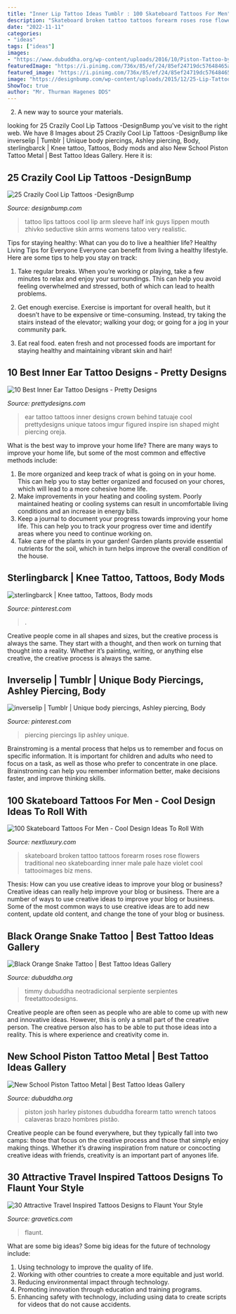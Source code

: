 ```yaml
---
title: "Inner Lip Tattoo Ideas Tumblr : 100 Skateboard Tattoos For Men"
description: "Skateboard broken tattoo tattoos forearm roses rose flowers traditional neo skateboarding inner male pale haze violet cool tattooimages biz mens"
date: "2022-11-11"
categories:
- "ideas"
tags: ["ideas"]
images:
- "https://www.dubuddha.org/wp-content/uploads/2016/10/Piston-Tattoo-by-Josh-Woods.jpg"
featuredImage: "https://i.pinimg.com/736x/85/ef/24/85ef24719dc57648465a2097200200dd--rose-the-knee.jpg"
featured_image: "https://i.pinimg.com/736x/85/ef/24/85ef24719dc57648465a2097200200dd--rose-the-knee.jpg"
image: "https://designbump.com/wp-content/uploads/2015/12/25-Lip-Tattoos-inspiration-11.jpg"
ShowToc: true
author: "Mr. Thurman Hagenes DDS"
---
```



2. A new way to source your materials.

	

		
looking for 25 Crazily Cool Lip Tattoos -DesignBump you've visit to the right web. We have 8 Images about 25 Crazily Cool Lip Tattoos -DesignBump like inverselip | Tumblr | Unique body piercings, Ashley piercing, Body, sterlingbarck | Knee tattoo, Tattoos, Body mods and also New School Piston Tattoo Metal | Best Tattoo Ideas Gallery. Here it is:
		
    
## 25 Crazily Cool Lip Tattoos -DesignBump

<img loading=lazy src="https://designbump.com/wp-content/uploads/2015/12/25-Lip-Tattoos-inspiration-11.jpg" onerror="this.onerror=null;this.src='https://tse4.mm.bing.net/th?id=OIP.TowshMfKuyuGu4eRThlJ0AHaL-&amp;pid=15.1';" alt="25 Crazily Cool Lip Tattoos -DesignBump">

_Source: designbump.com_

>tattoo lips tattoos cool lip arm sleeve half ink guys lippen mouth zhivko seductive skin arms womens tatoo very realistic. 

	

Tips for staying healthy: What can you do to live a healthier life?
Healthy Living Tips for Everyone
Everyone can benefit from living a healthy lifestyle. Here are some tips to help you stay on track:

1. Take regular breaks. When you’re working or playing, take a few minutes to relax and enjoy your surroundings. This can help you avoid feeling overwhelmed and stressed, both of which can lead to health problems.

2. Get enough exercise. Exercise is important for overall health, but it doesn’t have to be expensive or time-consuming. Instead, try taking the stairs instead of the elevator; walking your dog; or going for a jog in your community park.

3. Eat real food. eaten fresh and not processed foods are important for staying healthy and maintaining vibrant skin and hair!

    
## 10 Best Inner Ear Tattoo Designs - Pretty Designs

<img loading=lazy src="http://www.prettydesigns.com/wp-content/uploads/2015/01/Crown-Inner-Ear-Tattoo.jpg" onerror="this.onerror=null;this.src='https://tse4.mm.bing.net/th?id=OIP.wnt69QsbkEGwdDPjmRZD6QHaJ4&amp;pid=15.1';" alt="10 Best Inner Ear Tattoo Designs - Pretty Designs">

_Source: prettydesigns.com_

>ear tattoo tattoos inner designs crown behind tatuaje cool prettydesigns unique tatoos imgur figured inspire isn shaped might piercing oreja. 

	

What is the best way to improve your home life?
There are many ways to improve your home life, but some of the most common and effective methods include: 
1. Be more organized and keep track of what is going on in your home. This can help you to stay better organized and focused on your chores, which will lead to a more cohesive home life. 
2. Make improvements in your heating and cooling system. Poorly maintained heating or cooling systems can result in uncomfortable living conditions and an increase in energy bills. 
3. Keep a journal to document your progress towards improving your home life. This can help you to track your progress over time and identify areas where you need to continue working on. 
4. Take care of the plants in your garden! Garden plants provide essential nutrients for the soil, which in turn helps improve the overall condition of the house.

    
## Sterlingbarck | Knee Tattoo, Tattoos, Body Mods

<img loading=lazy src="https://i.pinimg.com/736x/85/ef/24/85ef24719dc57648465a2097200200dd--rose-the-knee.jpg" onerror="this.onerror=null;this.src='https://tse3.mm.bing.net/th?id=OIP.QQ7-IYjhAmjKK4jz9wTZpAHaJ3&amp;pid=15.1';" alt="sterlingbarck | Knee tattoo, Tattoos, Body mods">

_Source: pinterest.com_

>. 

	

Creative people come in all shapes and sizes, but the creative process is always the same. They start with a thought, and then work on turning that thought into a reality. Whether it’s painting, writing, or anything else creative, the creative process is always the same.

    
## Inverselip | Tumblr | Unique Body Piercings, Ashley Piercing, Body

<img loading=lazy src="https://i.pinimg.com/736x/4d/4d/9b/4d4d9bba060dc5b382e830345194a008--lip-piercings-piercing-ideas.jpg" onerror="this.onerror=null;this.src='https://tse2.mm.bing.net/th?id=OIP.K2UtsRQtAR0ZP0QLdC9FmQHaHa&amp;pid=15.1';" alt="inverselip | Tumblr | Unique body piercings, Ashley piercing, Body">

_Source: pinterest.com_

>piercing piercings lip ashley unique. 

	

Brainstroming is a mental process that helps us to remember and focus on specific information. It is important for children and adults who need to focus on a task, as well as those who prefer to concentrate in one place. Brainstroming can help you remember information better, make decisions faster, and improve thinking skills.

    
## 100 Skateboard Tattoos For Men - Cool Design Ideas To Roll With

<img loading=lazy src="http://nextluxury.com/wp-content/uploads/inner-forearm-neo-traditional-male-skateboarding-tattoos-with-rose-flowers.jpg" onerror="this.onerror=null;this.src='https://tse2.mm.bing.net/th?id=OIP.KbjReR5sGIAvFUIpCYtqAQHaHa&amp;pid=15.1';" alt="100 Skateboard Tattoos For Men - Cool Design Ideas To Roll With">

_Source: nextluxury.com_

>skateboard broken tattoo tattoos forearm roses rose flowers traditional neo skateboarding inner male pale haze violet cool tattooimages biz mens. 

	

Thesis: How can you use creative ideas to improve your blog or business?
Creative ideas can really help improve your blog or business. There are a number of ways to use creative ideas to improve your blog or business. Some of the most common ways to use creative ideas are to add new content, update old content, and change the tone of your blog or business.

    
## Black Orange Snake Tattoo | Best Tattoo Ideas Gallery

<img loading=lazy src="https://www.dubuddha.org/wp-content/uploads/2018/05/Black-Orange-Snake-Tattoo-by-Timmy-B-728x728.jpg" onerror="this.onerror=null;this.src='https://tse1.mm.bing.net/th?id=OIP.OkhLRKsQh1Q2QNsivXp5BwHaHa&amp;pid=15.1';" alt="Black Orange Snake Tattoo | Best Tattoo Ideas Gallery">

_Source: dubuddha.org_

>timmy dubuddha neotradicional serpiente serpientes freetattoodesigns. 

	

Creative people are often seen as people who are able to come up with new and innovative ideas. However, this is only a small part of the creative person. The creative person also has to be able to put those ideas into a reality. This is where experience and creativity come in.

    
## New School Piston Tattoo Metal | Best Tattoo Ideas Gallery

<img loading=lazy src="https://www.dubuddha.org/wp-content/uploads/2016/10/Piston-Tattoo-by-Josh-Woods.jpg" onerror="this.onerror=null;this.src='https://tse3.mm.bing.net/th?id=OIP.PitWBKB8qqLkrJQl-2-HwgHaHa&amp;pid=15.1';" alt="New School Piston Tattoo Metal | Best Tattoo Ideas Gallery">

_Source: dubuddha.org_

>piston josh harley pistones dubuddha forearm tatto wrench tatoos calaveras brazo hombres pistão. 

	

Creative people can be found everywhere, but they typically fall into two camps: those that focus on the creative process and those that simply enjoy making things. Whether it’s drawing inspiration from nature or concocting creative ideas with friends, creativity is an important part of anyones life.

    
## 30 Attractive Travel Inspired Tattoos Designs To Flaunt Your Style

<img loading=lazy src="https://www.gravetics.com/wp-content/uploads/2017/05/inkedgirls-contrast-truenorth-traveltattoos.jpg" onerror="this.onerror=null;this.src='https://tse4.mm.bing.net/th?id=OIP.vs1SbgHceIkuH5nnSX3YMwHaHa&amp;pid=15.1';" alt="30 Attractive Travel Inspired Tattoos Designs to Flaunt Your Style">

_Source: gravetics.com_

>flaunt. 

	

What are some big ideas?
Some big ideas for the future of technology include: 
1. Using technology to improve the quality of life. 
2. Working with other countries to create a more equitable and just world. 
3. Reducing environmental impact through technology. 
4. Promoting innovation through education and training programs. 
5. Enhancing safety with technology, including using data to create scripts for videos that do not cause accidents.

